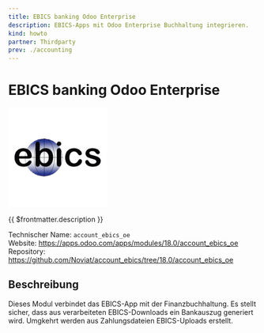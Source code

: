 ```yaml
---
title: EBICS banking Odoo Enterprise
description: EBICS-Apps mit Odoo Enterprise Buchhaltung integrieren.
kind: howto
partner: Thirdparty
prev: ./accounting
---
```

# EBICS banking Odoo Enterprise
![](attachments/icons_odoo_ebics.png)

{{ $frontmatter.description }}

Technischer Name: `account_ebics_oe`\
Website: <https://apps.odoo.com/apps/modules/18.0/account_ebics_oe>\
Repository: <https://github.com/Noviat/account_ebics/tree/18.0/account_ebics_oe>

## Beschreibung

Dieses Modul verbindet das EBICS-App mit der Finanzbuchhaltung. Es stellt sicher, dass aus verarbeiteten EBICS-Downloads ein Bankauszug generiert wird. Umgkehrt werden aus Zahlungsdateien EBICS-Uploads erstellt.